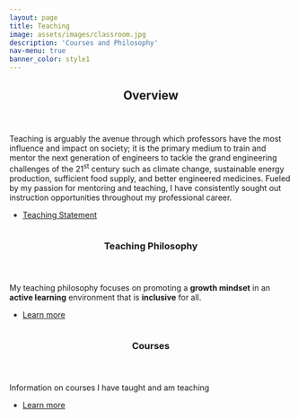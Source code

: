 ```yaml
---
layout: page
title: Teaching
image: assets/images/classroom.jpg
description: 'Courses and Philosophy'
nav-menu: true
banner_color: style1
---
```


<!-- One -->
<section id="overview">
	<div class="inner">
		<header class="major">
			<h2>Overview</h2>
		</header>
		<p> Teaching is arguably the avenue through which professors have the most influence and impact on society; it is the primary medium to train and mentor the next generation of engineers to tackle the grand engineering challenges of the 21<sup>st</sup> century such as climate change, sustainable energy production, sufficient food supply, and better engineered medicines. Fueled by my passion for mentoring and teaching, I have consistently sought out instruction opportunities throughout my professional career.</p>
	<ul class="actions">
		<li><a href="files/teaching.html" class="button icon fa-file">Teaching Statement</a></li>
	</ul>
	</div>
</section>

<!-- Two -->
<section id="topics" class="spotlights">
	<section id="philosophy">
		<a href="teaching/philosophy.html" class="image">
			<img src="{% link assets/images/philosophy.jpg %}" alt="" data-position="bottom center" />
		</a>
		<div class="content">
			<div class="inner">
				<header class="major">
					<h3>Teaching Philosophy</h3>
				</header>
				<p> My teaching philosophy focuses on promoting a <b>growth mindset</b> in an <b>active learning</b> environment that is <b>inclusive</b> for all.</p>
				<ul class="actions">
					<li><a href="teaching/philosophy.html" class="button">Learn more</a></li>
				</ul>
			</div>
		</div>
	</section>
	<section id="courses">
    		<a href="teaching/courses.html" class="image">
			<img src="{% link assets/images/lecture_hall.jpg %}" alt="" data-position="center center" />
		</a>
		<div class="content">
			<div class="inner">
				<header class="major">
					<h3>Courses</h3>
				</header>
				<p>Information on courses I have taught and am teaching</p>
				<ul class="actions">
					<li><a href="teaching/courses.html" class="button">Learn more</a></li>
				</ul>
			</div>
		</div>
	</section>
</section>